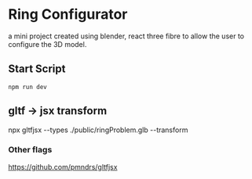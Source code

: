# Ring Configurator

a mini project created using blender, react three fibre to allow the user to configure the 3D model. 

## Start Script

`npm run dev`

## gltf -> jsx transform

npx gltfjsx --types ./public/ringProblem.glb --transform

### Other flags

https://github.com/pmndrs/gltfjsx
